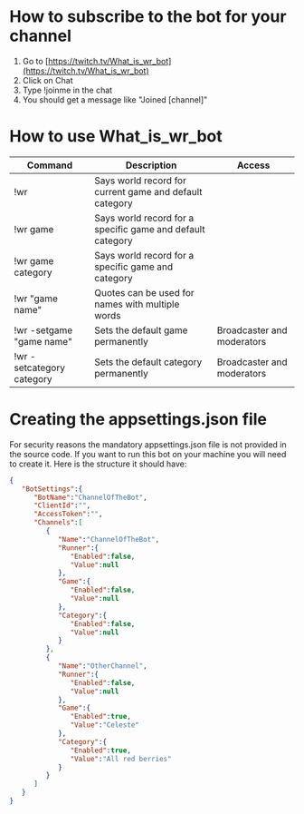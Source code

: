 # How to subscribe to the bot for your channel
1. Go to [https://twitch.tv/What_is_wr_bot](https://twitch.tv/What_is_wr_bot)
2. Click on Chat
3. Type !joinme in the chat
4. You should get a message like "Joined [channel]"

# How to use What_is_wr_bot
| Command | Description | Access |
| ----------- | ----------- | ----------- |
| !wr | Says world record for current game and default category |
| !wr game | Says world record for a specific game and default category |
| !wr game category | Says world record for a specific game and category |
| !wr "game name" | Quotes can be used for names with multiple words |
| !wr -setgame "game name" | Sets the default game permanently | Broadcaster and moderators |
| !wr -setcategory category | Sets the default category permanently | Broadcaster and moderators |

# Creating the appsettings.json file
For security reasons the mandatory appsettings.json file is not provided in the source code. If you want to run this bot on your machine you will need to create it. Here is the structure it should have:
````json
{
   "BotSettings":{
      "BotName":"ChannelOfTheBot",
      "ClientId":"",
      "AccessToken":"",
      "Channels":[
         {
            "Name":"ChannelOfTheBot",
            "Runner":{
               "Enabled":false,
               "Value":null
            },
            "Game":{
               "Enabled":false,
               "Value":null
            },
            "Category":{
               "Enabled":false,
               "Value":null
            }
         },
         {
            "Name":"OtherChannel",
            "Runner":{
               "Enabled":false,
               "Value":null
            },
            "Game":{
               "Enabled":true,
               "Value":"Celeste"
            },
            "Category":{
               "Enabled":true,
               "Value":"All red berries"
            }
         }
      ]
   }
}
````
